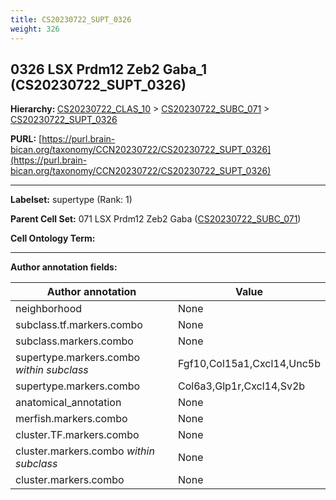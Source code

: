 ```yaml
---
title: CS20230722_SUPT_0326
weight: 326
---
```

## 0326 LSX Prdm12 Zeb2 Gaba_1 (CS20230722_SUPT_0326)
<b>Hierarchy: </b>
[CS20230722_CLAS_10](../CS20230722_CLAS_10) >
[CS20230722_SUBC_071](../CS20230722_SUBC_071) >
[CS20230722_SUPT_0326](../CS20230722_SUPT_0326)

**PURL:** [https://purl.brain-bican.org/taxonomy/CCN20230722/CS20230722_SUPT_0326](https://purl.brain-bican.org/taxonomy/CCN20230722/CS20230722_SUPT_0326)

---


**Labelset:** supertype (Rank: 1)

**Parent Cell Set:** 071 LSX Prdm12 Zeb2 Gaba ([CS20230722_SUBC_071](../CS20230722_SUBC_071))



**Cell Ontology Term:** 

[MARKER GENES.]: #


---

[TRANSFERRED ANNOTATIONS.]: #


[AUTHOR ANNOTATION FIELDS.]: #


**Author annotation fields:**

| Author annotation | Value |
|-------------------|-------|
|neighborhood|None|
|subclass.tf.markers.combo|None|
|subclass.markers.combo|None|
|supertype.markers.combo _within subclass_|Fgf10,Col15a1,Cxcl14,Unc5b|
|supertype.markers.combo|Col6a3,Glp1r,Cxcl14,Sv2b|
|anatomical_annotation|None|
|merfish.markers.combo|None|
|cluster.TF.markers.combo|None|
|cluster.markers.combo _within subclass_|None|
|cluster.markers.combo|None|
